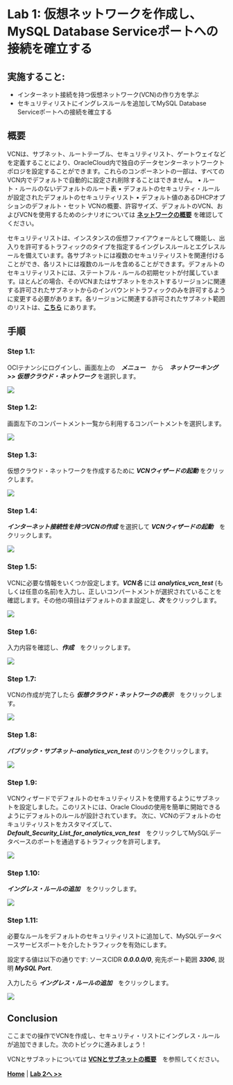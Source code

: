 # Lab 1: 仮想ネットワークを作成し、MySQL Database Serviceポートへの接続を確立する

## 実施すること:

- インターネット接続を持つ仮想ネットワーク(VCN)の作り方を学ぶ
- セキュリティリストにイングレスルールを追加してMySQL Database Serviceポートへの接続を確立する


## 概要

VCNは、サブネット、ルートテーブル、セキュリティリスト、ゲートウェイなどを定義することにより、OracleCloud内で独自のデータセンターネットワークトポロジを設定することができます。これらのコンポーネントの一部は、すべてのVCN内でデフォルトで自動的に設定され削除することはできません。
•	ルート・ルールのないデフォルトのルート表
•	デフォルトのセキュリティ・ルールが設定されたデフォルトのセキュリティリスト
•	デフォルト値のあるDHCPオプションのデフォルト・セット
VCNの概要、許容サイズ、デフォルトのVCN、およびVCNを使用するためのシナリオについては **[ネットワークの概要](https://docs.oracle.com/en-us/iaas/Content/Network/Concepts/overview.htm#network_landing)** を確認してください。

セキュリティリストは、インスタンスの仮想ファイアウォールとして機能し、出入りを許可するトラフィックのタイプを指定するイングレスルールとエグレスルールを備えています。各サブネットには複数のセキュリティリストを関連付けることができ、各リストには複数のルールを含めることができます。デフォルトのセキュリティリストには、ステートフル・ルールの初期セットが付属しています。ほとんどの場合、そのVCNまたはサブネットをホストするリージョンに関連する許可されたサブネットからのインバウンドトラフィックのみを許可するように変更する必要があります。各リージョンに関連する許可されたサブネット範囲のリストは、**[こちら](https://docs.cloud.oracle.com/iaas/tools/public_ip_ranges.json)** にあります。

## 手順

### **Step 1.1:**
  OCIテナンシにログインし、画面左上の　_**メニュー**_　から　_**ネットワーキング >> 仮想クラウド・ネットワーク**_ を選択します。

![](./images/HW1_vcn_jp.png)

### **Step 1.2:**
 画面左下のコンパートメント一覧から利用するコンパートメントを選択します。

![](./images/HW1b_vcn_jp.png)

### **Step 1.3:** 
 仮想クラウド・ネットワークを作成するために _**VCNウィザードの起動**_ をクリックします。 
  
![](./images/HW2_vcn_jp.png)

### **Step 1.4:** 
 _**インターネット接続性を持つVCNの作成**_ を選択して _**VCNウィザードの起動**_　をクリックします。

![](./images/HW3_vcn_jp.png)

### **Step 1.5:**
 VCNに必要な情報をいくつか設定します。_**VCN名**_ には _**analytics_vcn_test**_ (もしくは任意の名前)を入力し、正しいコンパートメントが選択されていることを確認します。その他の項目はデフォルトのまま設定し、_**次**_ をクリックします。

![](./images/HW4_vcn_jp.png)

### **Step 1.6:** 
 入力内容を確認し、_**作成**_　をクリックします。

![](./images/HW5_vcn_jp.png)

### **Step 1.7:** 
 VCNの作成が完了したら _**仮想クラウド・ネットワークの表示**_　をクリックします。

![](./images/HW6_vcn_jp.png)

### **Step 1.8:** 
 _**パブリック・サブネット-analytics_vcn_test**_ のリンクをクリックします。

![](./images/HW7_vcn_jp.png)

### **Step 1.9:** 
 VCNウィザードでデフォルトのセキュリティリストを使用するようにサブネットを設定しました。このリストには、Oracle Cloudの使用を簡単に開始できるようにデフォルトのルールが設計されています。
 次に、VCNのデフォルトのセキュリティリストをカスタマイズして、_**Default_Security_List_for_analytics_vcn_test**_　をクリックしてMySQLデータベースのポートを通過するトラフィックを許可します。  

![](./images/HW8_vcn_jp.png)

### **Step 1.10:** 
  _**イングレス・ルールの追加**_　をクリックします。

![](./images/HW9_vcn_jp.png)

### **Step 1.11:**
 必要なルールをデフォルトのセキュリティリストに追加して、MySQLデータベースサービスポートを介したトラフィックを有効にします。

設定する値は以下の通りです:
ソースCIDR  _**0.0.0.0/0**_,  宛先ポート範囲 _**3306**_, 説明  _**MySQL Port**_.

入力したら _**イングレス・ルールの追加**_　をクリックします。

![](./images/HW10_vcn_jp.png)


## Conclusion

ここまでの操作でVCNを作成し、セキュリティ・リストにイングレス・ルールが追加できました。次のトピックに進みましょう！

VCNとサブネットについては **[VCNとサブネットの概要](https://docs.oracle.com/ja-jp/iaas/Content/Network/Tasks/managingVCNs_topic-Overview_of_VCNs_and_Subnets.htm)**　を参照してください。

**[Home](../README.md)** | **[Lab 2へ >>](../Lab2/README.md)**
